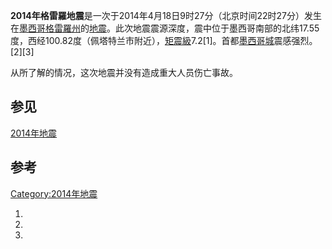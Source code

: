 **2014年格雷羅地震**是一次于2014年4月18日9时27分（北京时间22时27分）发生在[墨西哥](../Page/墨西哥.md "wikilink")[格雷羅州](../Page/格雷羅州.md "wikilink")的[地震](../Page/地震.md "wikilink")。此次地震震源深度，震中位于墨西哥南部的北纬17.55度，西经100.82度（佩塔特兰市附近），[矩震級](https://zh.wikipedia.org/wiki/矩震級 "wikilink")7.2\[1\]。首都[墨西哥城](../Page/墨西哥城.md "wikilink")震感强烈。\[2\]\[3\]

从所了解的情况，这次地震并没有造成重大人员伤亡事故。

## 参见

[2014年地震](https://zh.wikipedia.org/wiki/2014年地震 "wikilink")

## 参考

[Category:2014年地震](https://zh.wikipedia.org/wiki/Category:2014年地震 "wikilink")

1.
2.
3.